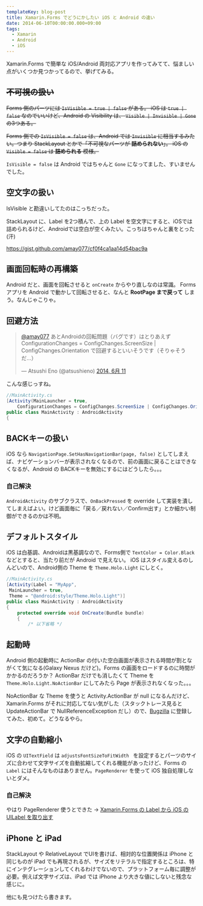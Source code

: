 ```yaml
---
templateKey: blog-post
title: Xamarin.Forms でどうにかしたい iOS と Android の違い
date: 2014-06-10T00:00:00.000+09:00
tags:
  - Xamarin
  - Android
  - iOS
---
```

Xamarin.Forms で簡単な iOS/Android 両対応アプリを作ってみてて、悩ましい点がいくつか見つかってるので、挙げてみる。
<!--more-->

## ~~不可視の扱い~~

~~Forms 側のパーツには ``IsVisible = true | false`` がある。
iOS は ``true | false`` なのでいいけど、Android の Visibility は、 ``Visible | Invisible | Gone`` の3つある。~~

~~Forms 側での ``IsVisible = false`` は、Android では ``Invisible`` に相当するみたい。つまり StackLayout とかで「不可視なパーツが **詰められない**」。 iOS の ``Visible = false`` は **詰められる** 模様。~~

``IsVisible = false`` は Android ではちゃんと ``Gone`` になってました、すいませんでした。

## 空文字の扱い

IsVisible と勘違いしてたのはこっちだった。

StackLayout に、Label を2つ積んで、上の Label を空文字にすると、iOSでは詰められるけど、Androidでは空白が空くみたい。こっちはちゃんと裏をとった(汗)

https://gist.github.com/amay077/cf0f4ca1aa14d54bac9a


## 画面回転時の再構築

Android だと、画面を回転させると ``onCreate`` からやり直しなのは常識。
Forms アプリを Android で動かして回転させると、なんと **RootPage まで戻って** しまう。なんじゃこりゃ。

## 回避方法

<blockquote class="twitter-tweet" lang="ja"><p><a href="https://twitter.com/amay077">@amay077</a> あとAndroidの回転問題（バグです）はとりあえず ConfigurationChanges = ConfigChanges.ScreenSize | ConfigChanges.Orientation で回避するといいそうです（そりゃそうだ…）</p>&mdash; Atsushi Eno (@atsushieno) <a href="https://twitter.com/atsushieno/statuses/476645011602165760">2014, 6月 11</a></blockquote>
<script async src="//platform.twitter.com/widgets.js" charset="utf-8"></script>

こんな感じっすね。

```csharp
//MainActivity.cs
[Activity(MainLauncher = true, 
    ConfigurationChanges = ConfigChanges.ScreenSize | ConfigChanges.Orientation )]
public class MainActivity : AndroidActivity
{
```

## BACKキーの扱い

iOS なら ``NavigationPage.SetHasNavigationBar(page, false)`` としてしまえば、ナビゲーションバーが表示されなくなるので、前の画面に戻ることはできなくなるが、Android の BACKキーを無効にするにはどうしたら。。。

### 自己解決

``AndroidActivity`` のサブクラスで、``OnBackPressed`` を override して実装を潰してしまえばよい。けど画面毎に「戻る／戻れない／Confirm出す」とか細かい制御ができるのかは不明。

## デフォルトスタイル

iOS は白基調、Androidは黒基調なので、Forms側で ``TextColor = Color.Black`` などとすると、当たり前だが Android で見えない。
iOS はスタイル変えるのしんどいので、Android側の Theme を ``Theme.Holo.Light`` にしとく。

```csharp
//MainActivity.cs
[Activity(Label = "MyApp",  
 MainLauncher = true, 
 Theme = "@android:style/Theme.Holo.Light")]
public class MainActivity : AndroidActivity
{
    protected override void OnCreate(Bundle bundle)
    {
        /* 以下省略 */
```

## 起動時

Android 側の起動時に ActionBar の付いた空白画面が表示される時間が割とながくて気になる(Galaxy Nexus だけど)。Forms の画面をロードするのに時間がかかるのだろうか？
ActionBar だけでも消したくて Theme を ``Theme.Holo.Light.NoActionBar`` にしてみたら Page が表示されなくなった。。。

NoActionBar な Theme を使うと Activity.ActionBar が null になるんだけど、Xamarin.Forms がそれに対応してない気がした（スタックトレース見ると UpdateActionBar で NullReferenceException だし）ので、[Bugzilla](https://bugzilla.xamarin.com/buglist.cgi?product=Forms&component=Forms&resolution=---&list_id=92025) に登録してみた、初めて。どうなるやら。

## 文字の自動縮小

iOS の ``UITextField`` は ``adjustsFontSizeToFitWidth `` を設定するとパーツのサイズに合わせて文字サイズを自動拡縮してくれる機能があったけど、Forms の ``Label`` にはそんなものはありません。``PageRenderer`` を使って iOS 独自処理しないとダメ。

### 自己解決

やはり PageRenderer 使うとできた → [Xamarin.Forms の Label から iOS の UILabel を取り出す](http://qiita.com/amay077/items/8eaa595cc2fc88797b2f)

## iPhone と iPad

StackLayout や RelativeLayout でUIを書けば、相対的な位置関係は iPhone と同じものが iPad でも再現されるが、サイズをリテラルで指定するところは、特にインテグレーションしてくれるわけでないので、プラットフォーム毎に調整が必要。例えば文字サイズは、iPad では iPhone より大きな値にしないと残念な感じに。


他にも見つけたら書きます。
